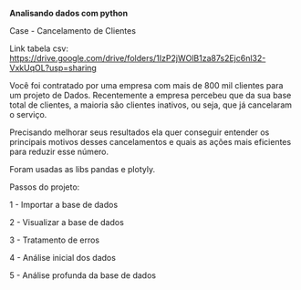 **Analisando dados com python**

Case - Cancelamento de Clientes 

Link tabela csv: https://drive.google.com/drive/folders/1IzP2jWOlB1za87s2Ejc6nl32-VxkUqOL?usp=sharing

Você foi contratado por uma empresa com mais de 800 mil clientes para um projeto de Dados. Recentemente a empresa percebeu que da sua base total de clientes, a maioria são clientes inativos, ou seja, que já cancelaram o serviço.

Precisando melhorar seus resultados ela quer conseguir entender os principais motivos desses cancelamentos e quais as ações mais eficientes para reduzir esse número.

Foram usadas as libs pandas e plotyly.

Passos do projeto:

1 - Importar a base de dados

2 - Visualizar a base de dados

3 - Tratamento de erros

4 - Análise inicial dos dados

5 - Análise profunda da base de dados
